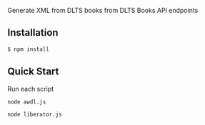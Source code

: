 Generate XML from DLTS books from DLTS Books API endpoints

## Installation

```bash
$ npm install
```

## Quick Start

  Run each script

```bash
node awdl.js
```

```bash
node liberator.js
```